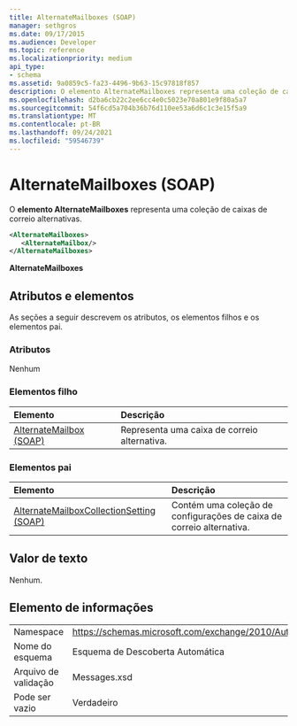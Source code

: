 ```yaml
---
title: AlternateMailboxes (SOAP)
manager: sethgros
ms.date: 09/17/2015
ms.audience: Developer
ms.topic: reference
ms.localizationpriority: medium
api_type:
- schema
ms.assetid: 9a0859c5-fa23-4496-9b63-15c97818f857
description: O elemento AlternateMailboxes representa uma coleção de caixas de correio alternativas.
ms.openlocfilehash: d2ba6cb22c2ee6cc4e0c5023e70a801e9f80a5a7
ms.sourcegitcommit: 54f6cd5a704b36b76d110ee53a6d6c1c3e15f5a9
ms.translationtype: MT
ms.contentlocale: pt-BR
ms.lasthandoff: 09/24/2021
ms.locfileid: "59546739"
---
```

# <a name="alternatemailboxes-soap"></a>AlternateMailboxes (SOAP)

O **elemento AlternateMailboxes** representa uma coleção de caixas de correio alternativas. 
  
```XML
<AlternateMailboxes>
   <AlternateMailbox/>
</AlternateMailboxes>
```

 **AlternateMailboxes**
## <a name="attributes-and-elements"></a>Atributos e elementos

As seções a seguir descrevem os atributos, os elementos filhos e os elementos pai.
  
### <a name="attributes"></a>Atributos

Nenhum
  
### <a name="child-elements"></a>Elementos filho

|**Elemento**|**Descrição**|
|:-----|:-----|
|[AlternateMailbox (SOAP)](alternatemailbox-soap.md) <br/> |Representa uma caixa de correio alternativa.  <br/> |
   
### <a name="parent-elements"></a>Elementos pai

|**Elemento**|**Descrição**|
|:-----|:-----|
|[AlternateMailboxCollectionSetting (SOAP)](alternatemailboxcollectionsetting-soap.md) <br/> |Contém uma coleção de configurações de caixa de correio alternativa.  <br/> |
   
## <a name="text-value"></a>Valor de texto

Nenhum.
  
## <a name="element-information"></a>Elemento de informações

|||
|:-----|:-----|
|Namespace  <br/> |https://schemas.microsoft.com/exchange/2010/Autodiscover  <br/> |
|Nome do esquema  <br/> |Esquema de Descoberta Automática  <br/> |
|Arquivo de validação  <br/> |Messages.xsd  <br/> |
|Pode ser vazio  <br/> |Verdadeiro  <br/> |
   

